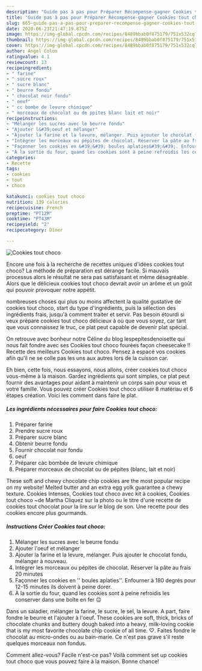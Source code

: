 ```yaml
---
description: "Guide pas à pas pour Préparer Récompense-gagner Cookies tout choco"
title: "Guide pas à pas pour Préparer Récompense-gagner Cookies tout choco"
slug: 665-guide-pas-a-pas-pour-preparer-recompense-gagner-cookies-tout-choco
date: 2020-06-23T21:47:19.875Z
image: https://img-global.cpcdn.com/recipes/8489bbab0f875179/751x532cq70/cookies-tout-choco-photo-principale-de-la-recette.jpg
thumbnail: https://img-global.cpcdn.com/recipes/8489bbab0f875179/751x532cq70/cookies-tout-choco-photo-principale-de-la-recette.jpg
cover: https://img-global.cpcdn.com/recipes/8489bbab0f875179/751x532cq70/cookies-tout-choco-photo-principale-de-la-recette.jpg
author: Angel Colon
ratingvalue: 4.1
reviewcount: 13
recipeingredient:
- " farine"
- " sucre roux"
- " sucre blanc"
- " beurre fondu"
- " chocolat noir fondu"
- " oeuf"
- " cc bombe de levure chimique"
- " morceaux de chocolat ou de ppites blanc lait et noir"
recipeinstructions:
- "Mélanger les sucres avec le beurre fondu"
- "Ajouter l&#39;oeuf et mélanger"
- "Ajouter la farine et la levure, mélanger. Puis ajouter le chocolat fondu, mélanger à nouveau."
- "Intégrer les morceaux ou pépites de chocolat. Réserver la pâte au frais 20 minutes"
- "Façonner les cookies en &#39;&#39; boules aplaties&#39;&#39;. Enfourner à 180 degrés pour 12-15 minutes ils doivent à peine dorer."
- "À la sortie du four, quand les cookies sont à peine refroidis les conserver dans une boîte en fer 😉"
categories:
- Recette
tags:
- cookies
- tout
- choco

katakunci: cookies tout choco 
nutrition: 139 calories
recipecuisine: French
preptime: "PT12M"
cooktime: "PT43M"
recipeyield: "2"
recipecategory: Dîner

---
```



![Cookies tout choco](https://img-global.cpcdn.com/recipes/8489bbab0f875179/751x532cq70/cookies-tout-choco-photo-principale-de-la-recette.jpg)

Encore une fois à la recherche de recettes uniques d'idées cookies tout choco? La méthode de préparation est dérange facile. Si mauvais processus alors le résultat ne sera pas satisfaisant et même désagréable. Alors que le délicieux cookies tout choco devrait avoir un arôme et un goût qui pouvoir provoquer notre appétit.

nombreuses choses qui plus ou moins affectent la qualité gustative de cookies tout choco, start du type d'ingrédients, puis la sélection des ingrédients frais, jusqu'à comment traiter et servir. Pas besoin étourdi si veux prépare cookies tout choco délicieux à où que vous soyez, car tant que vous connaissez le truc, ce plat peut capable de devenir plat spécial.

On retrouve avec bonheur notre Céline du blog lespepitesdenoisette qui nous fait fondre avec ses Cookies tout choco fourées façon cheesecake !! Recette des meilleurs Cookies tout choco. Pensez à espacé vos cookies afin qu&#39;il ne se colle pas les uns aux autres lors de la cuisson car.


Eh bien, cette fois, nous essayons, nous allons, créer cookies tout choco vous-même à la maison. Gardez ingrédients qui sont simples, ce plat peut fournir des avantages pour aidant à maintenir un corps sain pour vous et votre famille. Vous pouvez créer Cookies tout choco utiliser 8 matériau et 6 étapes création. Voici les comment dans faire le plat.

<!--inarticleads1-->

##### Les ingrédients nécessaires pour faire Cookies tout choco:

1. Préparer  farine
1. Prendre  sucre roux
1. Préparer  sucre blanc
1. Obtenir  beurre fondu
1. Fournir  chocolat noir fondu
1.   oeuf
1. Préparer  càc bombée de levure chimique
1. Préparer  morceaux de chocolat ou de pépites (blanc, lait et noir)


These soft and chewy chocolate chip cookies are the most popular recipe on my website! Melted butter and an extra egg yolk guarantee a chewy texture. Cookies Intenses, Cookies tout choco avec kit à cookies, Cookies tout choco ~de Martha Cliquez sur la photo ou le titre d&#39;une recette de cookies tout chocolat pour la lire sur le blog de son. Une recette pour des cookies encore plus gourmands. 

<!--inarticleads2-->

##### Instructions Créer Cookies tout choco:

1. Mélanger les sucres avec le beurre fondu
1. Ajouter l&#39;oeuf et mélanger
1. Ajouter la farine et la levure, mélanger. Puis ajouter le chocolat fondu, mélanger à nouveau.
1. Intégrer les morceaux ou pépites de chocolat. Réserver la pâte au frais 20 minutes
1. Façonner les cookies en &#39;&#39; boules aplaties&#39;&#39;. Enfourner à 180 degrés pour 12-15 minutes ils doivent à peine dorer.
1. À la sortie du four, quand les cookies sont à peine refroidis les conserver dans une boîte en fer 😉


Dans un saladier, mélanger la farine, le sucre, le sel, la levure. A part, faire fondre le beurre et l&#39;ajouter à l&#39;oeuf. These cookies are soft, thick, bricks of chocolate chunks and buttery dough baked into a heavy, milk-loving cookie that is my most favorite chocolate chip cookie of all time. ♡. Faites fondre le chocolat au micro-ondes ou au bain-marie. Ce n&#39;est pas grave s&#39;il reste quelques morceaux non fondus. 


Comment allez-vous? Facile n'est-ce pas? Voilà comment set up cookies tout choco que vous pouvez faire à la maison. Bonne chance!
